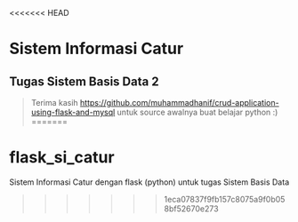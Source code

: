 <<<<<<< HEAD
# Sistem Informasi Catur
## Tugas Sistem Basis Data 2
> Terima kasih https://github.com/muhammadhanif/crud-application-using-flask-and-mysql untuk source awalnya buat belajar python :)
=======
# flask_si_catur
Sistem Informasi Catur dengan flask (python) untuk tugas Sistem Basis Data
>>>>>>> 1eca07837f9fb157c8075a9f0b058bf52670e273
